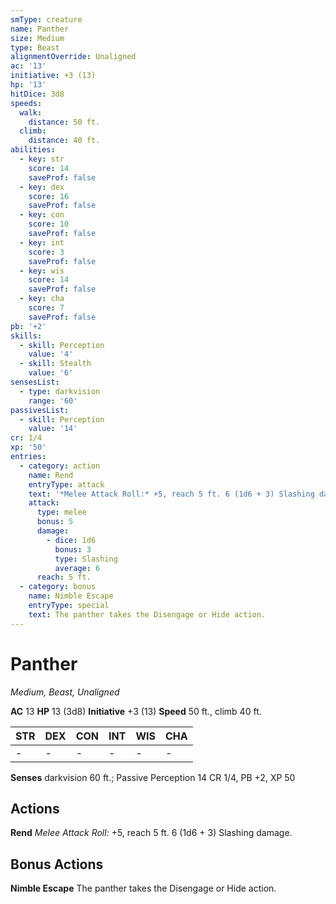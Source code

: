 ```yaml
---
smType: creature
name: Panther
size: Medium
type: Beast
alignmentOverride: Unaligned
ac: '13'
initiative: +3 (13)
hp: '13'
hitDice: 3d8
speeds:
  walk:
    distance: 50 ft.
  climb:
    distance: 40 ft.
abilities:
  - key: str
    score: 14
    saveProf: false
  - key: dex
    score: 16
    saveProf: false
  - key: con
    score: 10
    saveProf: false
  - key: int
    score: 3
    saveProf: false
  - key: wis
    score: 14
    saveProf: false
  - key: cha
    score: 7
    saveProf: false
pb: '+2'
skills:
  - skill: Perception
    value: '4'
  - skill: Stealth
    value: '6'
sensesList:
  - type: darkvision
    range: '60'
passivesList:
  - skill: Perception
    value: '14'
cr: 1/4
xp: '50'
entries:
  - category: action
    name: Rend
    entryType: attack
    text: '*Melee Attack Roll:* +5, reach 5 ft. 6 (1d6 + 3) Slashing damage.'
    attack:
      type: melee
      bonus: 5
      damage:
        - dice: 1d6
          bonus: 3
          type: Slashing
          average: 6
      reach: 5 ft.
  - category: bonus
    name: Nimble Escape
    entryType: special
    text: The panther takes the Disengage or Hide action.
---
```


# Panther
*Medium, Beast, Unaligned*

**AC** 13
**HP** 13 (3d8)
**Initiative** +3 (13)
**Speed** 50 ft., climb 40 ft.

| STR | DEX | CON | INT | WIS | CHA |
| --- | --- | --- | --- | --- | --- |
| - | - | - | - | - | - |

**Senses** darkvision 60 ft.; Passive Perception 14
CR 1/4, PB +2, XP 50

## Actions

**Rend**
*Melee Attack Roll:* +5, reach 5 ft. 6 (1d6 + 3) Slashing damage.

## Bonus Actions

**Nimble Escape**
The panther takes the Disengage or Hide action.
